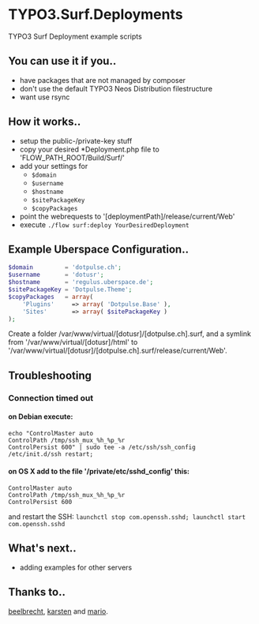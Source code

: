 # TYPO3.Surf.Deployments

TYPO3 Surf Deployment example scripts

## You can use it if you..

* have packages that are not managed by composer
* don't use the default TYPO3 Neos Distribution filestructure
* want use rsync

## How it works..

* setup the public-/private-key stuff
* copy your desired *Deployment.php file to 'FLOW_PATH_ROOT/Build/Surf/'
* add your settings for
  * `$domain`
  * `$username`
  * `$hostname`
  * `$sitePackageKey`
  * `$copyPackages`
* point the webrequests to '[deploymentPath]/release/current/Web'
* execute `./flow surf:deploy YourDesiredDeployment`

## Example Uberspace Configuration..

```php
$domain         = 'dotpulse.ch';
$username       = 'dotusr';
$hostname       = 'regulus.uberspace.de';
$sitePackageKey = 'Dotpulse.Theme';
$copyPackages   = array(
	'Plugins'     => array( 'Dotpulse.Base' ),
	'Sites'       => array( $sitePackageKey )
);
```
Create a folder /var/www/virtual/[dotusr]/[dotpulse.ch].surf,
and a symlink from '/var/www/virtual/[dotusr]/html' to '/var/www/virtual/[dotusr]/[dotpulse.ch].surf/release/current/Web'.

## Troubleshooting

### Connection timed out

#### on Debian execute:
```
echo "ControlMaster auto
ControlPath /tmp/ssh_mux_%h_%p_%r
ControlPersist 600" | sudo tee -a /etc/ssh/ssh_config
/etc/init.d/ssh restart;
```

#### on OS X add to the file '/private/etc/sshd_config' this:
```
ControlMaster auto
ControlPath /tmp/ssh_mux_%h_%p_%r
ControlPersist 600
```
and restart the SSH: `launchctl stop com.openssh.sshd; launchctl start com.openssh.sshd`

## What's next..

* adding examples for other servers

## Thanks to..

[beelbrecht](https://gist.github.com/beelbrecht), [karsten](http://karsten.dambekalns.de/blog/using-ssh-controlmaster-with-typo3-surf.html) and [mario](https://github.com/mrimann).
